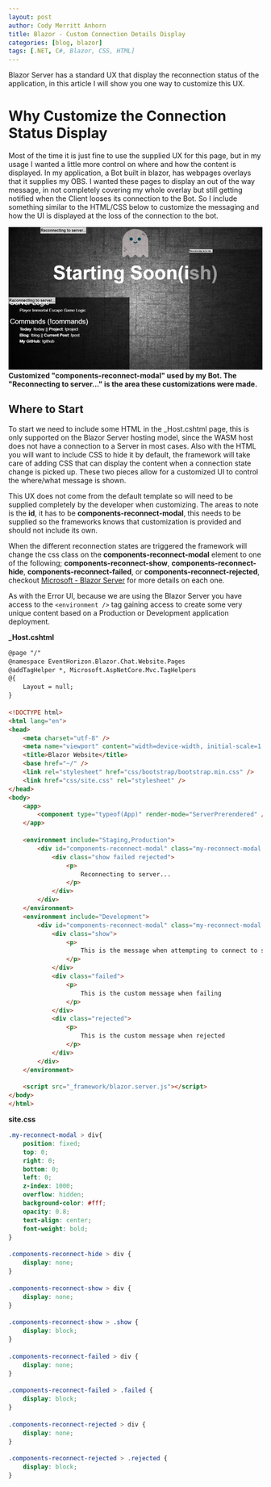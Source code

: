 ```yaml
---
layout: post
author: Cody Merritt Anhorn
title: Blazor - Custom Connection Details Display
categories: [blog, blazor]
tags: [.NET, C#, Blazor, CSS, HTML]
---
```


Blazor Server has a standard UX that display the reconnection status of the application, in this article I will show you one way to customize this UX.

# Why Customize the Connection Status Display

Most of the time it is just fine to use the supplied UX for this page, but in my usage I wanted a little more control on where and how the content is displayed. In my application, a Bot built in blazor, has webpages overlays that it supplies my OBS. I wanted these pages to display an out of the way message, in not completely covering my whole overlay but still getting notified when the Client looses its connection to the Bot. So I include something similar to the HTML/CSS below to customize the messaging and how the UI is displayed at the loss of the connection to the bot.

<a href="/image/Posts/2020-06-03/Reconnecting_Blazor_Message.png" 
    target="_blank"
    title="Customized components-reconnect-modal used by my Bot.">
    ![A picture of the current players Caught Immortals GUI.](/image/Posts/2020-06-03/Reconnecting_Blazor_Message.png)
</a>
**Customized "components-reconnect-modal" used by my Bot. The "Reconnecting to server..." is the area these customizations were made.**

## Where to Start

To start we need to include some HTML in the _Host.cshtml page, this is only supported on the Blazor Server hosting model, since the WASM host does not have a connection to a Server in most cases. Also with the HTML you will want to include CSS to hide it by default, the framework will take care of adding CSS that can display the content when a connection state change is picked up. These two pieces allow for a customized UI to control the where/what message is shown.

This UX does not come from the default template so will need to be supplied completely by the developer when customizing. The areas to note is the **id**, it has to be **components-reconnect-modal**, this needs to be supplied so the frameworks knows that customization is provided and should not include its own. 

When the different reconnection states are triggered the framework will change the css class on the **components-reconnect-modal** element to one of the following; **components-reconnect-show**, **components-reconnect-hide**, **components-reconnect-failed**, or **components-reconnect-rejected**, checkout <a href="https://docs.microsoft.com/en-us/aspnet/core/blazor/hosting-model-configuration#blazor-server" target="_blank">Microsoft - Blazor Server</a> for more details on each one.

As with the Error UI, because we are using the Blazor Server you have access to the <code>&lt;environment /&gt;</code> tag gaining access to create some very unique content based on a Production or Development application deployment.

**_Host.cshtml**
~~~ html
@page "/"
@namespace EventHorizon.Blazor.Chat.Website.Pages
@addTagHelper *, Microsoft.AspNetCore.Mvc.TagHelpers
@{
    Layout = null;
}

<!DOCTYPE html>
<html lang="en">
<head>
    <meta charset="utf-8" />
    <meta name="viewport" content="width=device-width, initial-scale=1.0" />
    <title>Blazor Website</title>
    <base href="~/" />
    <link rel="stylesheet" href="css/bootstrap/bootstrap.min.css" />
    <link href="css/site.css" rel="stylesheet" />
</head>
<body>
    <app>
        <component type="typeof(App)" render-mode="ServerPrerendered" />
    </app>

    <environment include="Staging,Production">
        <div id="components-reconnect-modal" class="my-reconnect-modal components-reconnect-hide">
            <div class="show failed rejected">
                <p>
                    Reconnecting to server...
                </p>
            </div>
        </div>
    </environment>
    <environment include="Development">
        <div id="components-reconnect-modal" class="my-reconnect-modal components-reconnect-hide">
            <div class="show">
                <p>
                    This is the message when attempting to connect to server
                </p>
            </div>
            <div class="failed">
                <p>
                    This is the custom message when failing
                </p>
            </div>
            <div class="rejected">
                <p>
                    This is the custom message when rejected
                </p>
            </div>
        </div>
    </environment>

    <script src="_framework/blazor.server.js"></script>
</body>
</html>

~~~

**site.css**
~~~ css
.my-reconnect-modal > div{
    position: fixed;
    top: 0;
    right: 0;
    bottom: 0;
    left: 0;
    z-index: 1000;
    overflow: hidden;
    background-color: #fff;
    opacity: 0.8;
    text-align: center;
    font-weight: bold;
}

.components-reconnect-hide > div {
    display: none;
}

.components-reconnect-show > div {
    display: none;
}

.components-reconnect-show > .show {
    display: block;
}

.components-reconnect-failed > div {
    display: none;
}

.components-reconnect-failed > .failed {
    display: block;
}

.components-reconnect-rejected > div {
    display: none;
}

.components-reconnect-rejected > .rejected {
    display: block;
}
~~~